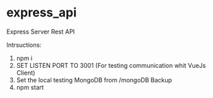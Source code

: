 # express_api
Express Server Rest API

Intrsuctions:

1. npm i
2. SET LISTEN PORT TO 3001 (For testing communication whit VueJs Client)
3. Set the local testing MongoDB from /mongoDB Backup
4. npm start
